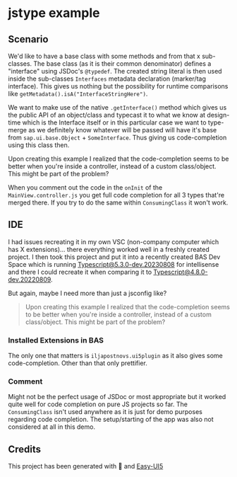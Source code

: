 # jstype example

## Scenario

We'd like to have a base class with some methods and from that x sub-classes. The base class (as it is their common denominator) defines a
"interface" using JSDoc's `@typedef`. The created string literal is then used inside the sub-classes `Interfaces` metadata declaration (marker/tag interface).
This gives us nothing but the possibility for runtime comparisons like `getMetadata().isA("InterfaceStringHere")`.

We want to make use of the native `.getInterface()` method which gives us the public API of an object/class and typecast it to what we know at design-time
which is the Interface itself or in this particular case we want to type-merge as we definitely know whatever will be passed will have it's base from
`sap.ui.base.Object` + `SomeInterface`. Thus giving us code-completion using this class then.

Upon creating this example I realized that the code-completion seems to be better when you're inside a controller, instead of a custom class/object. This
might be part of the problem?

When you comment out the code in the `onInit` of the `MainView.controller.js` you get full code completion for all 3 types that're merged there. If you 
try to do the same within `ConsumingClass` it won't work.

## IDE

I had issues recreating it in my own VSC (non-company computer which has X extensions)... there everything worked well in a freshly created project. I then
took this project and put it into a recently created BAS Dev Space which is running Typescript@5.3.0-dev.20230808 for intellisense and there I could recreate it when
comparing it to Typescript@4.8.0-dev.20220809.

But again, maybe I need more than just a jsconfig like?
> Upon creating this example I realized that the code-completion seems to be better when you're inside a controller, instead of a custom class/object. This
might be part of the problem?

### Installed Extensions in BAS

The only one that matters is `iljapostnovs.ui5plugin` as it also gives some code-completion. Other than that only prettifier.

### Comment

Might not be the perfect usage of JSDoc or most appropriate but it worked quite well for code completion on pure JS projects so far. The `ConsumingClass` isn't used anywhere
as it is just for demo purposes regarding code completion. The setup/starting of the app was also not considered at all in this demo.
## Credits

This project has been generated with 💙 and [Easy-UI5](https://github.com/SAP/generator-easy-ui5)
